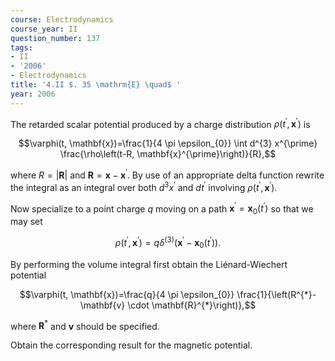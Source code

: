 ```yaml
---
course: Electrodynamics
course_year: II
question_number: 137
tags:
- II
- '2006'
- Electrodynamics
title: '4.II $. 35 \mathrm{E} \quad$ '
year: 2006
---
```



The retarded scalar potential produced by a charge distribution $\rho\left(t^{\prime}, \mathbf{x}^{\prime}\right)$ is

$$\varphi(t, \mathbf{x})=\frac{1}{4 \pi \epsilon_{0}} \int d^{3} x^{\prime} \frac{\rho\left(t-R, \mathbf{x}^{\prime}\right)}{R},$$

where $R=|\mathbf{R}|$ and $\mathbf{R}=\mathbf{x}-\mathbf{x}^{\prime}$. By use of an appropriate delta function rewrite the integral as an integral over both $d^{3} x^{\prime}$ and $d t^{\prime}$ involving $\rho\left(t^{\prime}, \mathbf{x}^{\prime}\right)$.

Now specialize to a point charge $q$ moving on a path $\mathbf{x}^{\prime}=\mathbf{x}_{0}\left(t^{\prime}\right)$ so that we may set

$$\rho\left(t^{\prime}, \mathbf{x}^{\prime}\right)=q \delta^{(3)}\left(\mathbf{x}^{\prime}-\mathbf{x}_{0}\left(t^{\prime}\right)\right) .$$

By performing the volume integral first obtain the Liénard-Wiechert potential

$$\varphi(t, \mathbf{x})=\frac{q}{4 \pi \epsilon_{0}} \frac{1}{\left(R^{*}-\mathbf{v} \cdot \mathbf{R}^{*}\right)},$$

where $\mathbf{R}^{*}$ and $\mathbf{v}$ should be specified.

Obtain the corresponding result for the magnetic potential.